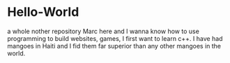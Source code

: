 # Hello-World
a whole nother repository
Marc here and I wanna know how to use programming to build websites, games, I first want to learn c++.
I have had mangoes in Haiti and I fid them far superior than any other mangoes in the world.
